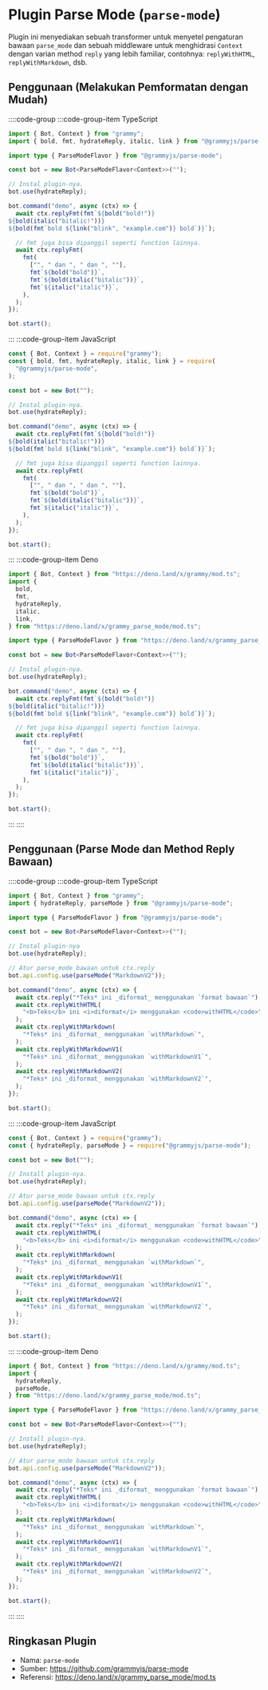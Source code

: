 # Plugin Parse Mode (`parse-mode`)

Plugin ini menyediakan sebuah transformer untuk menyetel pengaturan bawaan `parse_mode` dan sebuah middleware untuk menghidrasi `Context` dengan varian method `reply` yang lebih familiar, contohnya: `replyWithHTML`, `replyWithMarkdown`, dsb.

## Penggunaan (Melakukan Pemformatan dengan Mudah)

::::code-group
:::code-group-item TypeScript

```ts
import { Bot, Context } from "grammy";
import { bold, fmt, hydrateReply, italic, link } from "@grammyjs/parse-mode";

import type { ParseModeFlavor } from "@grammyjs/parse-mode";

const bot = new Bot<ParseModeFlavor<Context>>("");

// Instal plugin-nya.
bot.use(hydrateReply);

bot.command("demo", async (ctx) => {
  await ctx.replyFmt(fmt`${bold("bold!")}
${bold(italic("bitalic!"))}
${bold(fmt`bold ${link("blink", "example.com")} bold`)}`);

  // fmt juga bisa dipanggil seperti function lainnya.
  await ctx.replyFmt(
    fmt(
      ["", " dan ", " dan ", ""],
      fmt`${bold("bold")}`,
      fmt`${bold(italic("bitalic"))}`,
      fmt`${italic("italic")}`,
    ),
  );
});

bot.start();
```

:::
:::code-group-item JavaScript

```js
const { Bot, Context } = require("grammy");
const { bold, fmt, hydrateReply, italic, link } = require(
  "@grammyjs/parse-mode",
);

const bot = new Bot("");

// Instal plugin-nya.
bot.use(hydrateReply);

bot.command("demo", async (ctx) => {
  await ctx.replyFmt(fmt`${bold("bold!")}
${bold(italic("bitalic!"))}
${bold(fmt`bold ${link("blink", "example.com")} bold`)}`);

  // fmt juga bisa dipanggil seperti function lainnya.
  await ctx.replyFmt(
    fmt(
      ["", " dan ", " dan ", ""],
      fmt`${bold("bold")}`,
      fmt`${bold(italic("bitalic"))}`,
      fmt`${italic("italic")}`,
    ),
  );
});

bot.start();
```

:::
:::code-group-item Deno

```ts
import { Bot, Context } from "https://deno.land/x/grammy/mod.ts";
import {
  bold,
  fmt,
  hydrateReply,
  italic,
  link,
} from "https://deno.land/x/grammy_parse_mode/mod.ts";

import type { ParseModeFlavor } from "https://deno.land/x/grammy_parse_mode/mod.ts";

const bot = new Bot<ParseModeFlavor<Context>>("");

// Instal plugin-nya.
bot.use(hydrateReply);

bot.command("demo", async (ctx) => {
  await ctx.replyFmt(fmt`${bold("bold!")}
${bold(italic("bitalic!"))}
${bold(fmt`bold ${link("blink", "example.com")} bold`)}`);

  // fmt juga bisa dipanggil seperti function lainnya.
  await ctx.replyFmt(
    fmt(
      ["", " dan ", " dan ", ""],
      fmt`${bold("bold")}`,
      fmt`${bold(italic("bitalic"))}`,
      fmt`${italic("italic")}`,
    ),
  );
});

bot.start();
```

:::
::::

## Penggunaan (Parse Mode dan Method Reply Bawaan)

::::code-group
:::code-group-item TypeScript

```ts
import { Bot, Context } from "grammy";
import { hydrateReply, parseMode } from "@grammyjs/parse-mode";

import type { ParseModeFlavor } from "@grammyjs/parse-mode";

const bot = new Bot<ParseModeFlavor<Context>>("");

// Instal plugin-nya
bot.use(hydrateReply);

// Atur parse_mode bawaan untuk ctx.reply
bot.api.config.use(parseMode("MarkdownV2"));

bot.command("demo", async (ctx) => {
  await ctx.reply("*Teks* ini _diformat_ menggunakan `format bawaan`");
  await ctx.replyWithHTML(
    "<b>Teks</b> ini <i>diformat</i> menggunakan <code>withHTML</code>",
  );
  await ctx.replyWithMarkdown(
    "*Teks* ini _diformat_ menggunakan `withMarkdown`",
  );
  await ctx.replyWithMarkdownV1(
    "*Teks* ini _diformat_ menggunakan `withMarkdownV1`",
  );
  await ctx.replyWithMarkdownV2(
    "*Teks* ini _diformat_ menggunakan `withMarkdownV2`",
  );
});

bot.start();
```

:::
:::code-group-item JavaScript

```js
const { Bot, Context } = require("grammy");
const { hydrateReply, parseMode } = require("@grammyjs/parse-mode");

const bot = new Bot("");

// Install plugin-nya.
bot.use(hydrateReply);

// Atur parse_mode bawaan untuk ctx.reply
bot.api.config.use(parseMode("MarkdownV2"));

bot.command("demo", async (ctx) => {
  await ctx.reply("*Teks* ini _diformat_ menggunakan `format bawaan`");
  await ctx.replyWithHTML(
    "<b>Teks</b> ini <i>diformat</i> menggunakan <code>withHTML</code>",
  );
  await ctx.replyWithMarkdown(
    "*Teks* ini _diformat_ menggunakan `withMarkdown`",
  );
  await ctx.replyWithMarkdownV1(
    "*Teks* ini _diformat_ menggunakan `withMarkdownV1`",
  );
  await ctx.replyWithMarkdownV2(
    "*Teks* ini _diformat_ menggunakan `withMarkdownV2`",
  );
});

bot.start();
```

:::
:::code-group-item Deno

```ts
import { Bot, Context } from "https://deno.land/x/grammy/mod.ts";
import {
  hydrateReply,
  parseMode,
} from "https://deno.land/x/grammy_parse_mode/mod.ts";

import type { ParseModeFlavor } from "https://deno.land/x/grammy_parse_mode/mod.ts";

const bot = new Bot<ParseModeFlavor<Context>>("");

// Install plugin-nya.
bot.use(hydrateReply);

// Atur parse_mode bawaan untuk ctx.reply
bot.api.config.use(parseMode("MarkdownV2"));

bot.command("demo", async (ctx) => {
  await ctx.reply("*Teks* ini _diformat_ menggunakan `format bawaan`");
  await ctx.replyWithHTML(
    "<b>Teks</b> ini <i>diformat</i> menggunakan <code>withHTML</code>",
  );
  await ctx.replyWithMarkdown(
    "*Teks* ini _diformat_ menggunakan `withMarkdown`",
  );
  await ctx.replyWithMarkdownV1(
    "*Teks* ini _diformat_ menggunakan `withMarkdownV1`",
  );
  await ctx.replyWithMarkdownV2(
    "*Teks* ini _diformat_ menggunakan `withMarkdownV2`",
  );
});

bot.start();
```

:::
::::

## Ringkasan Plugin

- Nama: `parse-mode`
- Sumber: <https://github.com/grammyjs/parse-mode>
- Referensi: <https://deno.land/x/grammy_parse_mode/mod.ts>
